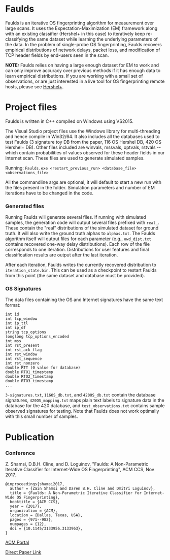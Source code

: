 # Faulds
Faulds is an iterative OS fingerprinting algorithm for measurement over large scans. It uses the Expectation-Maximization (EM) framework along with an existing classifier (Hershel+ in this case) to iteratively keep re-classifying the same dataset while learning the underlying parameters of the data. In the problem of single-probe OS fingerprinting, Faulds recovers empirical distributions of network delays, packet loss, and modification of TCP header fields by end-users seen in the scan.

**NOTE:** Faulds relies on having a large enough dataset for EM to work and can only improve accuracy over previous methods if it has enough data to learn empirical distributions. If you are working with a small set of observations, or are just interested in a live tool for OS fingerprinting remote hosts, please see [Hershel+](https://github.com/zk7/hershelplus).

# Project files

Faulds is written in C++ compiled on Windows using VS2015.

The Visual Studio project files use the Windows library for multi-threading and hence compile in Win32/64. It also includes all the databases used to test Faulds (3 signature toy DB from the paper, 116 OS Hershel DB, 420 OS Hershel+ DB). Other files included are winvals, mssvals, optvals, rstvals -- which contain probabilities of values observed for these header fields in our Internet scan. These files are used to generate simulated samples.
 
Running: `Faulds.exe <restart_previous_run> <database_file> <observations_file>` 

All the commandline args are optional, it will default to start a new run with the files present in the folder. Simulation parameters and number of EM iterations have to be changed in the code. 

### Generated files

Running Faulds will generate several files. If running with simulated samples, the generation code will output several files prefixed with `real_`. These contain the "real" distributions of the simulated dataset for ground truth. It will also write the ground truth alphas to `alphas.txt`.
The Faulds algorithm itself will output files for each parameter (e.g., `owd_dist.txt` contains recovered one-way delay distributions). Each row of the file corresponds to one iteration. Distributions for user features and final classification results are output after the last iteration. 

After each iteration, Faulds writes the currently recovered distribution to `iteration_state.bin`. This can be used as a checkpoint to restart Faulds from this point (the same dataset and database must be provided). 

### OS Signatures

The data files containing the OS and Internet signatures have the same text format:

    int id
    int tcp_window
    int ip_ttl
    int ip_df
    string tcp_options
    longlong tcp_options_encoded
    int mss
    int rst_present
    int rst_ack flag
    int rst_window
    int rst_sequence
    int rst_nonzero
    double RTT (0 value for database)
    double RTO1_timestamp
    double RTO2_timestamp
    double RTO3_timestamp
    ...

`3-signatures.txt`, `116OS_db.txt`, and `420OS_db.txt` contain the database signatures, `420OS_mapping.txt` maps plain text labels to signature data in the database for the 420 database, and `test_observations.txt` contains sample observed signatures for testing. Note that Faulds does not work optimally with this small number of samples. 


# Publication
### Conference
Z. Shamsi, D.B.H. Cline, and D. Loguinov, "Faulds: A Non-Parametric Iterative Classifier for Internet-Wide OS Fingerprinting", ACM CCS, Nov 2017.

    @inproceedings{shamsi2017,
      author = {Zain Shamsi and Daren B.H. Cline and Dmitri Loguinov},
      title = {Faulds: A Non-Parametric Iterative Classifier for Internet-Wide OS Fingerprinting},
      booktitle = {ACM CCS},
      year = {2017},	
      organization = {ACM},
      location = {Dallas, Texas, USA},
      pages = {971--982},
      numpages = {12},
      doi = {10.1145/3133956.3133963},
    }
  
[ACM Portal](https://dl.acm.org/citation.cfm?id=3133956.3133963) 

[Direct Paper Link](http://irl.cs.tamu.edu/people/zain/papers/ccs2017.pdf)



